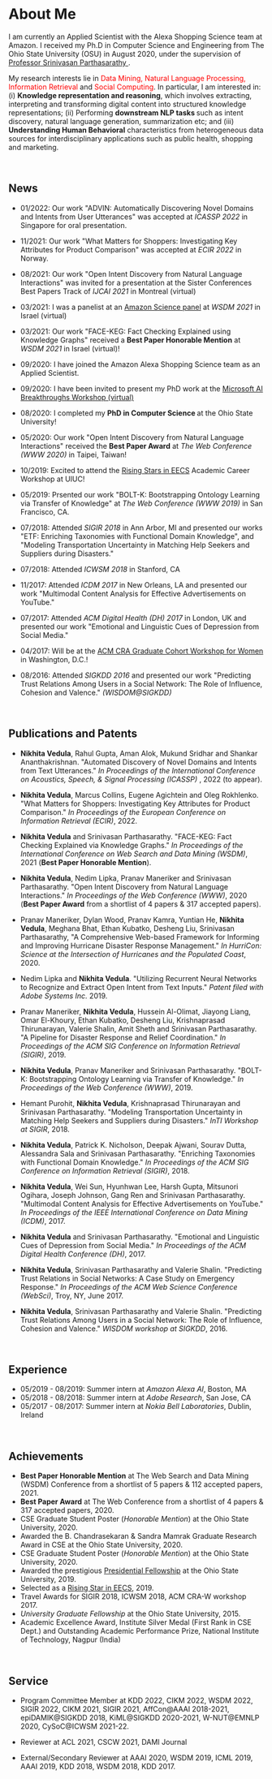 # About Me

I am currently an Applied Scientist with the Alexa Shopping Science team at Amazon. I received my Ph.D in Computer Science and Engineering from The Ohio State University (OSU) in August 2020, under the supervision of <a href = "http://web.cse.ohio-state.edu/~parthasarathy.2/" > Professor Srinivasan Parthasarathy </a>. 

My research interests lie in <font color="red"> Data Mining, Natural Language Processing, Information Retrieval</font> and <font color="red"> Social Computing</font>. In particular, I am interested in: <br> (i) <b> Knowledge representation and reasoning</b>, which involves extracting, interpreting and transforming digital content into structured knowledge representations; (ii) Performing <b>downstream NLP tasks </b> such as intent discovery, natural language generation, summarization etc; and (iii) <b>Understanding Human Behavioral</b> characteristics from heterogeneous data sources for interdisciplinary applications such as public health, shopping and marketing.

<br>

## News

- 01/2022: Our work "ADVIN: Automatically Discovering Novel Domains and Intents from User Utterances" was accepted at <i> ICASSP 2022 </i> in Singapore for oral presentation. 

- 11/2021: Our work "What Matters for Shoppers: Investigating Key Attributes for Product Comparison" was accepted at <i> ECIR 2022 </i> in Norway.

- 08/2021: Our work "Open Intent Discovery from Natural Language Interactions" was invited for a presentation at the Sister Conferences Best Papers Track of <i> IJCAI 2021 </i> in Montreal (virtual) 
             
- 03/2021: I was a panelist at an [Amazon Science panel](https://amazonwsdm2021.splashthat.com) at <i> WSDM 2021 </i> in Israel (virtual)
             
- 03/2021: Our work "FACE-KEG: Fact Checking Explained using Knowledge Graphs" received a <b>Best Paper Honorable Mention</b> at <i> WSDM 2021 </i> in Israel (virtual)! 

- 09/2020: I have joined the Amazon Alexa Shopping Science team as an Applied Scientist. 
             
- 09/2020: I have been invited to present my PhD work at the [Microsoft AI Breakthroughs Workshop (virtual)](https://www.microsoft.com/en-us/research/event/ai-breakthroughs-2020) 

- 08/2020: I completed my <b> PhD in Computer Science </b> at the Ohio State University! 

- 05/2020: Our work "Open Intent Discovery from Natural Language Interactions" received the <b>Best Paper Award</b> at <i> The Web Conference (WWW 2020) </i> in Taipei, Taiwan! 

- 10/2019: Excited to attend the [Rising Stars in EECS](https://publish.illinois.edu/rising-stars/participants) Academic Career Workshop at UIUC! 

- 05/2019: Prsented our work "BOLT-K: Bootstrapping Ontology Learning via Transfer of Knowledge" at <i> The Web Conference (WWW 2019) </i> in San Francisco, CA. 

- 07/2018: Attended <i> SIGIR 2018 </i> in Ann Arbor, MI and presented our works "ETF: Enriching Taxonomies with Functional Domain Knowledge", and "Modeling Transportation Uncertainty in Matching Help Seekers and Suppliers during Disasters."

- 07/2018: Attended <i> ICWSM 2018 </i> in Stanford, CA

- 11/2017: Attended <i>ICDM 2017 </i> in New Orleans, LA and presented our work "Multimodal Content Analysis for Effective Advertisements on YouTube."

- 07/2017: Attended <i> ACM Digital Health (DH) 2017 </i> in London, UK and presented our work "Emotional and Linguistic Cues of Depression from Social Media."

- 04/2017: Will be at the [ACM CRA Graduate Cohort Workshop for Women](https://cra.org/cra-wp/events/grad-cohort-workshop-2017) in Washington, D.C.!

- 08/2016: Attended <i>SIGKDD 2016</i> and presented our work "Predicting Trust Relations Among Users in a Social Network: The Role of Influence, Cohesion and Valence." <i>(WISDOM@SIGKDD)</i>


<br>


## Publications and Patents


- <b>Nikhita Vedula</b>, Rahul Gupta, Aman Alok, Mukund Sridhar and Shankar Ananthakrishnan. "Automated Discovery of Novel Domains and Intents from Text Utterances." <i>In Proceedings of the International Conference on Acoustics, Speech, & Signal Processing (ICASSP) </i>, 2022 (to appear). 
              
- <b>Nikhita Vedula</b>, Marcus Collins, Eugene Agichtein and Oleg Rokhlenko. "What Matters for Shoppers: Investigating Key Attributes for Product Comparison." <i>In Proceedings of the European Conference on Information Retrieval (ECIR)</i>, 2022. 

- <b>Nikhita Vedula</b> and Srinivasan Parthasarathy. "FACE-KEG: Fact Checking Explained via Knowledge Graphs." <i>In Proceedings of the International Conference on Web Search and Data Mining (WSDM)</i>, 2021 (<b>Best Paper Honorable Mention</b>). 

- <b>Nikhita Vedula</b>, Nedim Lipka, Pranav Maneriker and Srinivasan Parthasarathy. "Open Intent Discovery from Natural Language Interactions." <i>In Proceedings of the Web Conference (WWW)</i>, 2020 (<b>Best Paper Award</b> from a shortlist of 4 papers & 317 accepted papers). 

- Pranav Maneriker, Dylan Wood, Pranav Kamra, Yuntian He, <b>Nikhita Vedula</b>, Meghana Bhat, Ethan Kubatko, Desheng Liu, Srinivasan Parthasarathy, "A Comprehensive Web-based Framework for Informing and Improving Hurricane Disaster Response Management." <i>In HurriCon: Science at the Intersection of Hurricanes and the Populated Coast</i>, 2020. 

- Nedim Lipka and <b>Nikhita Vedula</b>. "Utilizing  Recurrent Neural Networks to Recognize and Extract Open Intent from Text Inputs." <i>Patent filed with Adobe Systems Inc. </i> 2019.   

- Pranav Maneriker, <b>Nikhita Vedula</b>, Hussein Al-Olimat, Jiayong Liang, Omar El-Khoury, Ethan Kubatko, Desheng Liu, Krishnaprasad Thirunarayan, Valerie Shalin, Amit Sheth and Srinivasan Parthasarathy. "A Pipeline for Disaster Response and Relief Coordination."  <i>In Proceedings of the ACM SIG Conference on Information Retrieval (SIGIR)</i>, 2019. 

- <b>Nikhita Vedula</b>, Pranav Maneriker and Srinivasan Parthasarathy. "BOLT-K: Bootstrapping Ontology Learning via Transfer of Knowledge." <i>In Proceedings of the Web Conference (WWW)</i>, 2019. 
             
- Hemant Purohit, <b>Nikhita Vedula</b>, Krishnaprasad Thirunarayan and Srinivasan Parthasarathy. "Modeling Transportation Uncertainty in Matching Help Seekers and Suppliers during Disasters." <i>InTI Workshop at SIGIR</i>, 2018. 

- <b>Nikhita Vedula</b>, Patrick K. Nicholson, Deepak Ajwani, Sourav Dutta, Alessandra Sala and Srinivasan Parthasarathy. "Enriching Taxonomies with Functional Domain Knowledge." <i>In Proceedings of the ACM SIG Conference on Information Retrieval (SIGIR)</i>, 2018. 

- <b>Nikhita Vedula</b>, Wei Sun, Hyunhwan Lee, Harsh Gupta, Mitsunori Ogihara, Joseph Johnson, Gang Ren and Srinivasan Parthasarathy. "Multimodal Content Analysis for Effective Advertisements on YouTube." <i>In Proceedings of the IEEE International Conference on Data Mining (ICDM)</i>, 2017. 

- <b>Nikhita Vedula</b> and Srinivasan Parthasarathy. "Emotional and Linguistic Cues of Depression from Social Media." <i> In Proceedings of the ACM Digital Health Conference (DH)</i>, 2017. 

- <b>Nikhita Vedula</b>, Srinivasan Parthasarathy and Valerie Shalin. "Predicting Trust Relations in Social Networks: A Case Study on Emergency Response." <i>In Proceedings of the ACM Web Science Conference (WebSci)</i>, Troy, NY, June 2017.

- <b>Nikhita Vedula</b>, Srinivasan Parthasarathy and Valerie Shalin. "Predicting Trust Relations Among Users in a Social Network: The Role of Influence, Cohesion and Valence." <i>WISDOM workshop at SIGKDD</i>, 2016.
 
         
         
 <br>
 
 ## Experience
 
 - 05/2019 - 08/2019: Summer intern at <i>Amazon Alexa AI</i>, Boston, MA
 - 05/2018 - 08/2018: Summer intern at <i>Adobe Research</i>, San Jose, CA
 - 05/2017 - 08/2017: Summer intern at <i>Nokia Bell Laboratories</i>, Dublin, Ireland
         

<br> 


## Achievements

- <b>Best Paper Honorable Mention</b> at The Web Search and Data Mining (WSDM) Conference from a shortlist of 5 papers & 112 accepted papers, 2021. 
- <b>Best Paper Award</b> at The Web Conference from a shortlist of 4 papers & 317 accepted papers, 2020. 
- CSE Graduate Student Poster (<i>Honorable Mention</i>) at the Ohio State University, 2020.
- Awarded the B. Chandrasekaran & Sandra Mamrak Graduate Research Award in CSE at the Ohio State University, 2020.
- CSE Graduate Student Poster (<i>Honorable Mention</i>) at the Ohio State University, 2020.
- Awarded the prestigious [Presidential Fellowship](https://gradsch.osu.edu/pursuing-your-degree/graduate-fellows/presidential-fellowship) at the Ohio State University, 2019.
- Selected as a [Rising Star in EECS](https://publish.illinois.edu/rising-stars/participants), 2019. 
- Travel Awards for SIGIR 2018, ICWSM 2018, ACM CRA-W workshop 2017. 
- <i>University Graduate Fellowship</i> at the Ohio State University, 2015. 
- Academic Excellence Award, Institute Silver Medal (First Rank in CSE Dept.) and Outstanding Academic Performance Prize, National Institute of Technology, Nagpur (India)
            

<br>

## Service 

- Program Committee Member at KDD 2022, CIKM 2022, WSDM 2022, SIGIR 2022, CIKM 2021, SIGIR 2021, AffCon@AAAI 2018-2021, epiDAMIK@SIGKDD 2018, KiML@SIGKDD 2020-2021, W-NUT@EMNLP 2020, CySoC@ICWSM 2021-22. 

- Reviewer at ACL 2021, CSCW 2021, DAMI Journal 

- External/Secondary Reviewer at AAAI 2020, WSDM 2019, ICML 2019, AAAI 2019, KDD 2018, WSDM 2018, KDD 2017.

